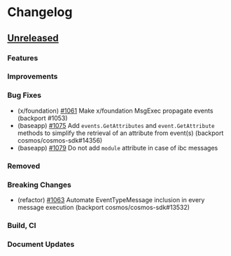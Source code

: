 <!--
Guiding Principles:

Changelogs are for humans, not machines.
There should be an entry for every single version.
The same types of changes should be grouped.
Versions and sections should be linkable.
The latest version comes first.
The release date of each version is displayed.
Mention whether you follow Semantic Versioning.

Usage:

Change log entries are to be added to the Unreleased section under the
appropriate stanza (see below). Each entry should ideally include a tag and
the Github issue reference in the following format:

* (<tag>) \#<issue-number> message

The issue numbers will later be link-ified during the release process so you do
not have to worry about including a link manually, but you can if you wish.

Types of changes (Stanzas):

"Features" for new features.
"Improvements" for changes in existing functionality.
"Deprecated" for soon-to-be removed features.
"Bug Fixes" for any bug fixes.
"Client Breaking" for breaking Protobuf, gRPC and REST routes used by end-users.
"CLI Breaking" for breaking CLI commands.
"API Breaking" for breaking exported APIs used by developers building on SDK.
"State Machine Breaking" for any changes that result in a different AppState given same genesisState and txList.
Ref: https://keepachangelog.com/en/1.0.0/
-->

# Changelog

## [Unreleased](https://github.com/Finschia/finschia-sdk/compare/v0.47.2...HEAD)

### Features

### Improvements

### Bug Fixes
* (x/foundation) [\#1061](https://github.com/Finschia/finschia-sdk/pull/1061) Make x/foundation MsgExec propagate events (backport #1053)
* (baseapp) [\#1075](https://github.com/cosmos/cosmos-sdk/pull/1075) Add `events.GetAttributes` and `event.GetAttribute` methods to simplify the retrieval of an attribute from event(s) (backport cosmos/cosmos-sdk#14356)
* (baseapp) [\#1079](https://github.com/cosmos/cosmos-sdk/pull/1079) Do not add `module` attribute in case of ibc messages

### Removed

### Breaking Changes
* (refactor) [\#1063](https://github.com/Finschia/finschia-sdk/pull/1063) Automate EventTypeMessage inclusion in every message execution (backport cosmos/cosmos-sdk#13532)

### Build, CI

### Document Updates


